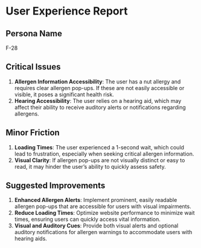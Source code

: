 # User Experience Report

## Persona Name
F-28

## Critical Issues
1. **Allergen Information Accessibility**: The user has a nut allergy and requires clear allergen pop-ups. If these are not easily accessible or visible, it poses a significant health risk.
2. **Hearing Accessibility**: The user relies on a hearing aid, which may affect their ability to receive auditory alerts or notifications regarding allergens.

## Minor Friction
1. **Loading Times**: The user experienced a 1-second wait, which could lead to frustration, especially when seeking critical allergen information.
2. **Visual Clarity**: If allergen pop-ups are not visually distinct or easy to read, it may hinder the user’s ability to quickly assess safety.

## Suggested Improvements
1. **Enhanced Allergen Alerts**: Implement prominent, easily readable allergen pop-ups that are accessible for users with visual impairments.
2. **Reduce Loading Times**: Optimize website performance to minimize wait times, ensuring users can quickly access vital information.
3. **Visual and Auditory Cues**: Provide both visual alerts and optional auditory notifications for allergen warnings to accommodate users with hearing aids.